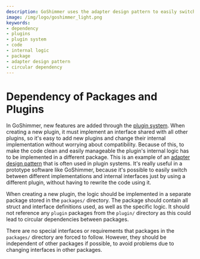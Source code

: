 ```yaml
---
description: GoShimmer uses the adapter design pattern to easily switch between different implementations and internal interfaces just by using a different plugin, without having to rewrite the code using it.
image: /img/logo/goshimmer_light.png
keywords:
- dependency
- plugins
- plugin system
- code
- internal logic
- package
- adapter design pattern
- circular dependency
---
```

# Dependency of Packages and Plugins

In GoShimmer, new features are added through the [plugin system](plugin.md).
When creating a new plugin, it must implement an interface shared with all other plugins, so it's easy to add new
plugins and change their internal implementation without worrying about compatibility. 
Because of this, to make the code clean and easily manageable the plugin's internal logic has to be implemented in a different package.
This is an example of an [adapter design pattern](https://en.wikipedia.org/wiki/Adapter_pattern) that is often used in plugin systems.
It's really useful in a prototype software like GoShimmer, because it's possible to easily switch between different implementations 
and internal interfaces just by using a different plugin, without having to rewrite the code using it. 

When creating a new plugin, the logic should be implemented in a separate package stored in the `packages/` directory. 
The package should contain all struct and interface definitions used, as well as the specific logic. 
It should not reference any `plugin` packages from the `plugin/` directory as this could lead to circular dependencies between packages.

There are no special interfaces or requirements that packages in the `packages/` directory are forced to follow. However, they should be independent of other packages if possible, 
to avoid problems due to changing interfaces in other packages.